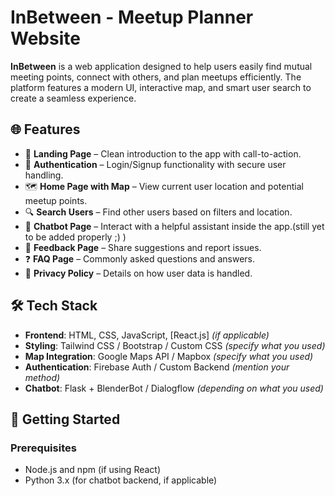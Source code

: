 # InBetween - Meetup Planner Website

**InBetween** is a web application designed to help users easily find mutual meeting points, connect with others, and plan meetups efficiently. The platform features a modern UI, interactive map, and smart user search to create a seamless experience.

## 🌐 Features

- 🌟 **Landing Page** – Clean introduction to the app with call-to-action.
- 🔐 **Authentication** – Login/Signup functionality with secure user handling.
- 🗺️ **Home Page with Map** – View current user location and potential meetup points.
- 🔍 **Search Users** – Find other users based on filters and location.
- 💬 **Chatbot Page** – Interact with a helpful assistant inside the app.(still yet to be added properly ;) )
- 📢 **Feedback Page** – Share suggestions and report issues.
- ❓ **FAQ Page** – Commonly asked questions and answers.
- 📄 **Privacy Policy** – Details on how user data is handled.

## 🛠️ Tech Stack

- **Frontend**: HTML, CSS, JavaScript, [React.js] *(if applicable)*
- **Styling**: Tailwind CSS / Bootstrap / Custom CSS *(specify what you used)*
- **Map Integration**: Google Maps API / Mapbox *(specify what you used)*
- **Authentication**: Firebase Auth / Custom Backend *(mention your method)*
- **Chatbot**: Flask + BlenderBot / Dialogflow *(depending on what you used)*

## 🚀 Getting Started

### Prerequisites

- Node.js and npm (if using React)
- Python 3.x (for chatbot backend, if applicable)
